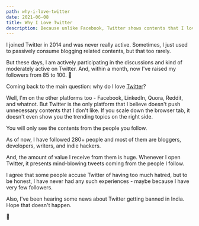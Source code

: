```yaml
---
path: why-i-love-twitter
date: 2021-06-08
title: Why I Love Twitter
description: Because unlike Facebook, Twitter shows contents that I love.
---
```


I joined Twitter in 2014 and was never really active. Sometimes, I just used to passively consume blogging related contents, but that too rarely.

But these days, I am actively participating in the discussions and kind of moderately active on Twitter. And, within a month, now I've raised my followers from 85 to 100. 🎉

Coming back to the main question: why do I love [Twitter](https://twitter.com/DeepakNesss)?

Well, I'm on the other platforms too - Facebook, LinkedIn, Quora, Reddit, and whatnot. But Twitter is the only platform that I believe doesn't push unnecessary contents that I don't like. If you scale down the browser tab, it doesn't even show you the trending topics on the right side.

You will only see the contents from the people you follow.

As of now, I have followed 280+ people and most of them are bloggers, developers, writers, and indie hackers.

And, the amount of value I receive from them is huge. Whenever I open Twitter, it presents mind-blowing tweets coming from the people I follow.

I agree that some people accuse Twitter of having too much hatred, but to be honest, I have never had any such experiences - maybe because I have very few followers.

Also, I've been hearing some news about Twitter getting banned in India. Hope that doesn't happen.

🤘